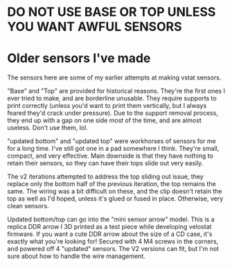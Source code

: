 # DO NOT USE BASE OR TOP UNLESS YOU WANT AWFUL SENSORS

# Older sensors I've made

The sensors here are some of my earlier attempts at making vstat sensors. 

"Base" and "Top" are provided for historical reasons. They're the first ones I ever tried to make, and are borderline unusable. They require supports to print correctly (unless you'd want to print them vertically, but I always feared they'd crack under pressure). Due to the support removal process, they end up with a gap on one side most of the time, and are almost useless. Don't use them, lol.

"updated bottom" and "updated top" were workhorses of sensors for me for a long time. I've still got one in a pad somewhere I think. They're small, compact, and very effective. Main downside is that they have nothing to retain their sensors, so they can have their tops slide out very easily.

The v2 iterations attempted to address the top sliding out issue, they replace only the bottom half of the previous iteration, the top remains the same. The wiring was a bit difficult on these, and the clip doesn't retain the top as well as I'd hoped, unless it's glued or fused in place. Otherwise, very clean sensors.

Updated bottom/top can go into the "mini sensor arrow" model. This is a replica DDR arrow I 3D printed as a test piece while developing velostat firmware. If you want a cute DDR arrow about the size of a CD case, it's exactly what you're looking for! Secured with 4 M4 screws in the corners, and powered off 4 "updated" sensors. The V2 versions can fit, but I'm not sure about how to handle the wire management.